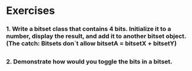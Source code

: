 # Exercises

### 1. Write a **bitset** class that contains 4 bits. Initialize it to a number, display the result, and add it to another bitset object. (The catch: Bitsets don´t allow bitsetA = bitsetX + bitsetY)

##
### 2. Demonstrate how would you toggle the bits in a bitset.
